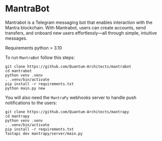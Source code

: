 # MantraBot

Mantrabot is a Telegram messaging bot that enables interaction with the Mantra blockchain.
With Mantrabot, users can create accounts, send transfers, and onboard new users effortlessly—all through simple, intuitive messages.

Requirements python > 3.10

To run `MantraBot` follow this steps:
   ```
   git clone https://github.com/Quantum-Architects/mantrabot
   cd mantrabot
   python venv .venv
   . .venv/bin/activate
   pip install -r requirements.txt
   python main.py new
   ```
You will also need the `MantraPy` webhooks server to handle push notifications to the users:
   ```
   git clone https://github.com/Quantum-Architects/mantrapy
   cd mantrapy
   python venv .venv
   . .venv/bin/activate
   pip install -r requirements.txt
   fastapi dev mantrapy/server/main.py
   ```
